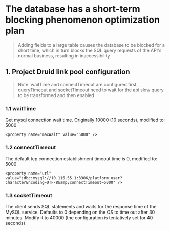 # The database has a short-term blocking phenomenon optimization plan
> Adding fields to a large table causes the database to be blocked for a short time, which in turn blocks the SQL query requests of the API's normal business, resulting in inaccessibility

## 1. Project Druid link pool configuration
> Note: waitTime and connectTimeout are configured first, queryTimeout and socketTimeout need to wait for the api slow query to be transformed and then enabled

### 1.1 waitTime

Get mysql connection wait time. Originally 10000 (10 seconds), modified to: 5000

```
<property name="maxWait" value="5000" />
```

### 1.2 connectTimeout

The default tcp connection establishment timeout time is 0, modified to: 5000

```
<property name="url" value="jdbc:mysql://10.116.55.1:3306/platform_user?characterEncoding=UTF-8&amp;connectTimeout=5000" />
```

### 1.3 socketTimeout

The client sends SQL statements and waits for the response time of the MySQL service. Defaults to 0 depending on the OS to time out after 30 minutes. Modify it to 40000 (the configuration is tentatively set for 40 seconds)








